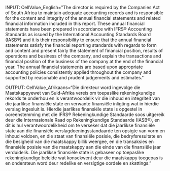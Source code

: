 INPUT:
CellValue_English="The director is required by the Companies Act of South Africa to maintain adequate accounting records and is responsible for the content and integrity of the annual financial statements and related financial information included in this report. These annual financial statements have been prepared in accordance with IFRS® Accounting Standards as issued by the International Accounting Standards Board (IASB®) and it is their responsibility to ensure that the annual financial statements satisfy the financial reporting standards with regards to form and content and present fairly the statement of financial position, results of operations and business of the company, and explain the transactions and financial position of the business of the company at the end of the financial year. The annual financial statements are based upon appropriate accounting policies consistently applied throughout the company and supported by reasonable and prudent judgements and estimates."

OUTPUT:
CellValue_Afrikaans=“Die direkteur word ingevolge die Maatskappyewet van Suid-Afrika vereis om toepaslike rekeningkundige rekords te onderhou en is verantwoordelik vir die inhoud en integriteit van die jaarlikse finansiële state en verwante finansiële inligting wat in hierdie verslag ingesluit is. Hierdie jaarlikse finansiële state is opgestel in ooreenstemming met die IFRS® Rekeningkundige Standaarde soos uitgereik deur die Internasionale Raad op Rekeningkundige Standaarde (IASB®), en dit is hul verantwoordelikheid om te verseker dat die jaarlikse finansiële state aan die finansiële verslagdoeningsstandaarde ten opsigte van vorm en inhoud voldoen, en die staat van finansiële posisie, die bedryfsresultate en die besigheid van die maatskappy billik weergee, en die transaksies en finansiële posisie van die maatskappy aan die einde van die finansiële jaar verduidelik. Die jaarlikse finansiële state is gebaseer op toepaslike rekeningkundige beleide wat konsekwent deur die maatskappy toegepas is en ondersteun word deur redelike en versigtige oordele en skattings.”